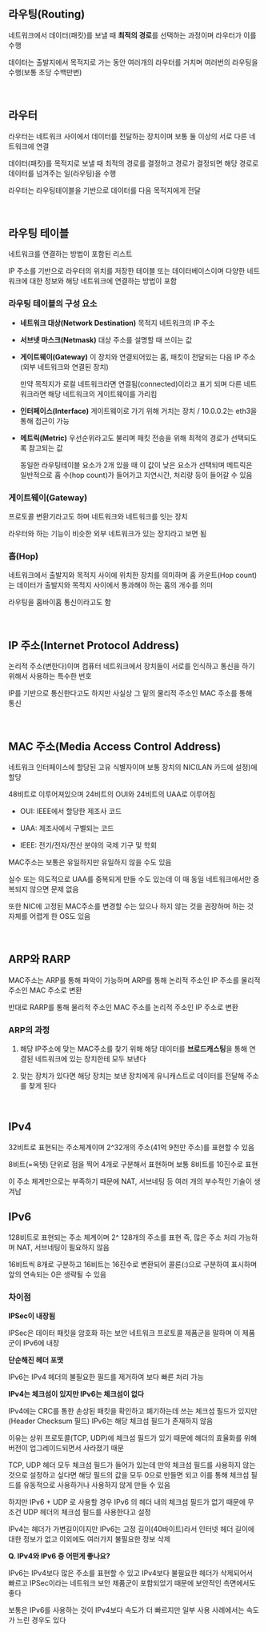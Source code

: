 ## 라우팅(Routing)

네트워크에서 데이터(패킷)를 보낼 때 **최적의 경로**를 선택하는 과정이며 라우터가 이를 수행

데이터는 출발지에서 목적지로 가는 동안 여러개의 라우터를 거치며 여러번의 라우팅을 수행(보통 초당 수백만번)

<br>

## 라우터

라우터는 네트워크 사이에서 데이터를 전달하는 장치이며 보통 둘 이상의 서로 다른 네트워크에 연결

데이터(패킷)를 목적지로 보낼 때 최적의 경로를 결정하고 경로가 결정되면 해당 경로로 데이터를 넘겨주는 일(라우팅)을 수행

라우터는 라우팅테이블을 기반으로 데이터를 다음 목적지에게 전달

<br>

## 라우팅 테이블

네트워크를 연결하는 방법이 포함된 리스트

IP 주소를 기반으로 라우터의 위치를 저장한 테이블 또는 데이터베이스이며 다양한 네트워크에 대한 정보와 해당 네트워크에 연결하는 방법이 포함

### 라우팅 테이블의 구성 요소

- **네트워크 대상(Network Destination)** 목적지 네트워크의 IP 주소

- **서브넷 마스크(Netmask)** 대상 주소를 설명할 때 쓰이는 값

- **게이트웨이(Gateway)** 이 장치와 연결되어있는 홉, 패킷이 전달되는 다음 IP 주소(외부 네트워크와 연결된 장치)

  만약 목적지가 로컬 네트워크라면 연결됨(connected)이라고 표기 되며 다른 네트워크라면 해당 네트워크의 게이트웨이를 가리킴

- **인터페이스(Interface)** 게이트웨이로 가기 위해 거치는 장치 / 10.0.0.2는 eth3을 통해 접근이 가능

- **메트릭(Metric)** 우선순위라고도 불리며 패킷 전송을 위해 최적의 경로가 선택되도록 참고되는 값

  동일한 라우팅테이블 요소가 2개 있을 때 이 값이 낮은 요소가 선택되며 메트릭은 일반적으로 홉 수(hop count)가 들어가고 지연시간, 처리량 등이 들어갈 수 있음

### 게이트웨이(Gateway)

프로토콜 변환기라고도 하며 네트워크와 네트워크를 잇는 장치

라우터와 하는 기능이 비슷한 외부 네트워크가 있는 장치라고 보면 됨

### 홉(Hop)

네트워크에서 출발지와 목적지 사이에 위치한 장치를 의미하며 홉 카운트(Hop count)는 데이터가 출발지와 목적지 사이에서 통과해야 하는 홉의 개수를 의미

라우팅을 홉바이홉 통신이라고도 함

<br>

## IP 주소(Internet Protocol Address)

논리적 주소(변한다)이며 컴퓨터 네트워크에서 장치들이 서로를 인식하고 통신을 하기 위해서 사용하는 특수한 번호

IP를 기반으로 통신한다고도 하지만 사실상 그 밑의 물리적 주소인 MAC 주소를 통해 통신

<br>

## MAC 주소(Media Access Control Address)

네트워크 인터페이스에 할당된 고유 식별자이며 보통 장치의 NIC(LAN 카드에 설정)에 할당

48비트로 이루어져있으며 24비트의 OUI와 24비트의 UAA로 이루어짐

- OUI: IEEE에서 할당한 제조사 코드

- UAA: 제조사에서 구별되는 코드

- IEEE: 전기/전자/전산 분야의 국제 기구 및 학회

MAC주소는 보통은 유일하지만 유일하지 않을 수도 있음

실수 또는 의도적으로 UAA를 중복되게 만들 수도 있는데 이 때 동일 네트워크에서만 중복되지 않으면 문제 없음

또한 NIC에 고정된 MAC주소를 변경할 수는 있으나 하지 않는 것을 권장하며 하는 것 자체를 어렵게 한 OS도 있음

<br>

## ARP와 RARP

MAC주소는 ARP를 통해 파악이 가능하며 ARP를 통해 논리적 주소인 IP 주소를 물리적 주소인 MAC 주소로 변환

반대로 RARP를 통해 물리적 주소인 MAC 주소를 논리적 주소인 IP 주소로 변환

### ARP의 과정

1. 해당 IP주소에 맞는 MAC주소를 찾기 위해 해당 데이터를 **브로드캐스팅**을 통해 연결된 네트워크에 있는 장치한테 모두 보낸다

2. 맞는 장치가 있다면 해당 장치는 보낸 장치에게 유니캐스트로 데이터를 전달해 주소를 찾게 된다

<br>

## IPv4

32비트로 표현되는 주소체계이며 2^32개의 주소(41억 9천만 주소)를 표현할 수 있음

8비트(=옥텟) 단위로 점을 찍어 4개로 구분해서 표현하며 보통 8비트를 10진수로 표현

이 주소 체계만으로는 부족하기 때문에 NAT, 서브네팅 등 여러 개의 부수적인 기술이 생겨남

## IPv6

128비트로 표현되는 주소 체계이며 2^ 128개의 주소를 표현 즉, 많은 주소 처리 가능하며 NAT, 서브네팅이 필요하지 않음

16비트씩 8개로 구분하고 16비트는 16진수로 변환되어 콜론(:)으로 구분하여 표시하며 앞의 연속되는 0은 생략될 수 있음

### 차이점

**IPSec이 내장됨**

IPSec은 데이터 패킷을 암호화 하는 보안 네트워크 프로토콜 제품군을 말하며 이 제품군이 IPv6에 내장

**단순해진 헤더 포맷**

IPv6는 IPv4 헤더의 불필요한 필드를 제거하여 보다 빠른 처리 가능

**IPv4는 체크섬이 있지만 IPv6는 체크섬이 없다**

IPv4에는 CRC를 통한 손상된 패킷을 확인하고 폐기하는데 쓰는 체크섬 필드가 있지만(Header Checksum 필드) IPv6는 해당 체크섬 필드가 존재하지 않음

이유는 상위 프로토콜(TCP, UDP)에 체크섬 필드가 있기 때문에 헤더의 효율화를 위해 버전이 업그레이드되면서 사라졌기 때문

TCP, UDP 헤더 모두 체크섬 필드가 들어가 있는데 만약 체크섬 필드를 사용하지 않는 것으로 설정하고 싶다면 해당 필드의 값을 모두 0으로 만들면 되고 이를 통해 체크섬 필드를 유동적으로 사용하거나 사용하지 않게 만들 수 있음

하지만 IPv6 + UDP 로 사용할 경우 IPv6 의 헤더 내의 체크섬 필드가 없기 때문에 무조건 UDP 헤더의 체크섬 필드를 사용한다고 설정

IPv4는 헤더가 가변길이이지만 IPv6는 고정 길이(40바이트)라서 인터넷 헤더 길이에 대한 정보가 없고 이외에도 여러가지 불필요한 정보 삭제

**Q. IPv4와 IPv6 중 어떤게 좋나요?**

IPv6는 IPv4보다 많은 주소를 표현할 수 있고 IPv4보다 불필요한 헤더가 삭제되어서 빠르고 IPSec이라는 네트워크 보안 제품군이 포함되었기 때문에 보안적인 측면에서도 좋다

보통은 IPv6를 사용하는 것이 IPv4보다 속도가 더 빠르지만 일부 사용 사례에서는 속도가 느린 경우도 있다
